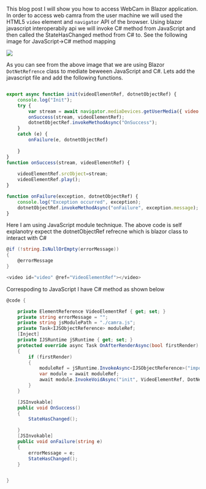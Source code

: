 This blog post I will show you how to access WebCam in Blazor application.
In order to access web camra from the user machine we will used the HTML5 `video` element and `navigator` API of the browser. Using blazor javascript interoperabily api we will invoke C# method from JavaScript and then called the StateHasChanged method from C# to.
See the following image for JavaScript->C# method mapping




![](https://blogger.googleusercontent.com/img/a/AVvXsEj822VcB1xaPgIhlrG6wRFvWRoeY25ShKH71XadfCHFxSeOnU5tvs_GhjpEBvRK5sKyYJclQM8n9nZZnL8UyVmAU49ZxR1_6T3RbqP6eFufpn5mljTkXlTxsdnM6J-IlEXwFhh_XDI5kHOe_C6qJZOWzzMhNjlQqwSIT_nmcy2jZWstVMKni_GkMBkZ9w=w640-h258)

As you can see from the above image that we are using Blazor `DotNetRefrence` class to mediate beweeen JavaScript and C#.
Lets add the javascript file and add the following functions.

```js

export async function init(videoElementRef, dotnetObjectRef) {
    console.log("Init");
    try {
        var stream = await navigator.mediaDevices.getUserMedia({ video: true });
        onSuccess(stream, videoElementRef);
        dotnetObjectRef.invokeMethodAsync("OnSuccess");
    }
    catch (e) {
        onFailure(e, dotnetObjectRef)
      
    }
}
function onSuccess(stream, videoElementRef) {
    
    videoElementRef.srcObject=stream;
    videoElementRef.play();
}

function onFailure(exception, dotnetObjectRef) {
    console.log("Exception occurred", exception);
    dotnetObjectRef.invokeMethodAsync("onFailure", exception.message);
}
```
Here I am using JavaScript module technique. The above code is self explanotry expect the dotnetObjectRef refrecne which is blazor class to interact with C#


```csharp
@if (!string.IsNullOrEmpty(errorMessage))
{
    @errorMessage
}

<video id="video" @ref="VideoElementRef"></video>
```

Correspoding to JavaScript I have C# method as shown below
```csharp
@code {

    private ElementReference VideoElementRef { get; set; }
    private string errorMessage = "";
    private string jsModulePath = "./camra.js";
    private Task<IJSObjectReference> moduleRef;
    [Inject]
    private IJSRuntime jSRuntime { get; set; }
    protected override async Task OnAfterRenderAsync(bool firstRender)
    {
        if (firstRender)
        {
            moduleRef = jSRuntime.InvokeAsync<IJSObjectReference>("import", jsModulePath).AsTask();
            var module = await moduleRef;
            await module.InvokeVoidAsync("init", VideoElementRef, DotNetObjectReference.Create(this));
        }
    }

    [JSInvokable]
    public void OnSuccess()
    {
        StateHasChanged();

    }
    [JSInvokable]
    public void onFailure(string e)
    {
        errorMessage = e;
        StateHasChanged();
    }


}   
```
<!--stackedit_data:
eyJoaXN0b3J5IjpbMTY1ODY4MzI5MCwtMTUyMjc5NjE4OSwyMT
A2MDExNjczXX0=
-->